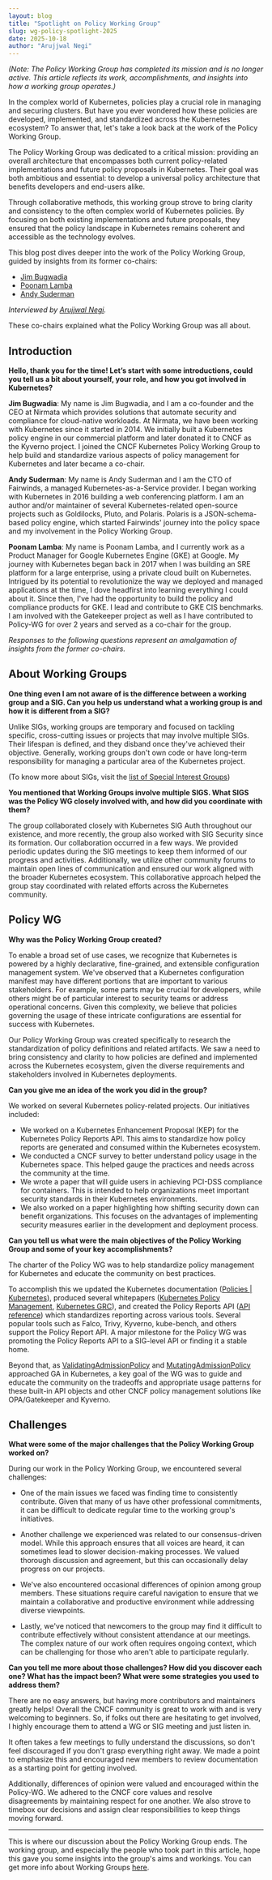 ```yaml
---
layout: blog
title: "Spotlight on Policy Working Group"
slug: wg-policy-spotlight-2025
date: 2025-10-18
author: "Arujjwal Negi"
---  
```


*(Note: The Policy Working Group has completed its mission and is no longer active. This article reflects its work, accomplishments, and insights into how a working group operates.)*

In the complex world of Kubernetes, policies play a crucial role in managing and securing clusters. But have you ever wondered how these policies are developed, implemented, and standardized across the Kubernetes ecosystem? To answer that, let's take a look back at the work of the Policy Working Group.

The Policy Working Group was dedicated to a critical mission: providing an overall architecture that encompasses both current policy-related implementations and future policy proposals in Kubernetes. Their goal was both ambitious and essential: to develop a universal policy architecture that benefits developers and end-users alike.

Through collaborative methods, this working group strove to bring clarity and consistency to the often complex world of Kubernetes policies. By focusing on both existing implementations and future proposals, they ensured that the policy landscape in Kubernetes remains coherent and accessible as the technology evolves.

This blog post dives deeper into the work of the Policy Working Group, guided by insights from its former co-chairs:

-   [Jim Bugwadia](https://twitter.com/JimBugwadia)
-   [Poonam Lamba](https://twitter.com/poonam_lamba)
-   [Andy Suderman](https://twitter.com/sudermanjr)

_Interviewed by [Arujjwal Negi](https://twitter.com/arujjval)._

These co-chairs explained what the Policy Working Group was all about.

## Introduction  

**Hello, thank you for the time! Let’s start with some introductions, could you tell us a bit about yourself, your role, and how you got involved in Kubernetes?**

**Jim Bugwadia**: My name is Jim Bugwadia, and I am a co-founder and the CEO at Nirmata which provides solutions that automate security and compliance for cloud-native workloads. At Nirmata, we have been working with Kubernetes since it started in 2014. We initially built a Kubernetes policy engine in our commercial platform and later donated it to CNCF as the Kyverno project. I joined the CNCF Kubernetes Policy Working Group to help build and standardize various aspects of policy management for Kubernetes and later became a co-chair.

**Andy Suderman**: My name is Andy Suderman and I am the CTO of Fairwinds, a managed Kubernetes-as-a-Service provider. I began working with Kubernetes in 2016 building a web conferencing platform. I am an author and/or maintainer of several Kubernetes-related open-source projects such as Goldilocks, Pluto, and Polaris. Polaris is a JSON-schema-based policy engine, which started Fairwinds' journey into the policy space and my involvement in the Policy Working Group.

**Poonam Lamba**: My name is Poonam Lamba, and I currently work as a Product Manager for Google Kubernetes Engine (GKE) at Google. My journey with Kubernetes began back in 2017 when I was building an SRE platform for a large enterprise, using a private cloud built on Kubernetes. Intrigued by its potential to revolutionize the way we deployed and managed applications at the time, I dove headfirst into learning everything I could about it. Since then, I've had the opportunity to build the policy and compliance products for GKE. I lead and contribute to GKE CIS benchmarks. I am involved with the Gatekeeper project as well as I have contributed to Policy-WG for over 2 years and served as a co-chair for the group.

*Responses to the following questions represent an amalgamation of insights from the former co-chairs.*

## About Working Groups

**One thing even I am not aware of is the difference between a working group and a SIG. Can you help us understand what a working group is and how it is different from a SIG?**

Unlike SIGs, working groups are temporary and focused on tackling specific, cross-cutting issues or projects that may involve multiple SIGs. Their lifespan is defined, and they disband once they've achieved their objective. Generally, working groups don't own code or have long-term responsibility for managing a particular area of the Kubernetes project.

(To know more about SIGs, visit the [list of Special Interest Groups](https://github.com/kubernetes/community/blob/master/sig-list.md))
 
**You mentioned that Working Groups involve multiple SIGS. What SIGS was the Policy WG closely involved with, and how did you coordinate with them?**

The group collaborated closely with Kubernetes SIG Auth throughout our existence, and more recently, the group also worked with SIG Security since its formation. Our collaboration occurred in a few ways. We provided periodic updates during the SIG meetings to keep them informed of our progress and activities. Additionally, we utilize other community forums to maintain open lines of communication and ensured our work aligned with the broader Kubernetes ecosystem. This collaborative approach helped the group stay coordinated with related efforts across the Kubernetes community.

## Policy WG
  
**Why was the Policy Working Group created?**

To enable a broad set of use cases, we recognize that Kubernetes is powered by a highly declarative, fine-grained, and extensible configuration management system. We've observed that a Kubernetes configuration manifest may have different portions that are important to various stakeholders. For example, some parts may be crucial for developers, while others might be of particular interest to security teams or address operational concerns. Given this complexity, we believe that policies governing the usage of these intricate configurations are essential for success with Kubernetes.

Our Policy Working Group was created specifically to research the standardization of policy definitions and related artifacts. We saw a need to bring consistency and clarity to how policies are defined and implemented across the Kubernetes ecosystem, given the diverse requirements and stakeholders involved in Kubernetes deployments.
 
**Can you give me an idea of the work you did in the group?**

We worked on several Kubernetes policy-related projects. Our initiatives included:

- We worked on a Kubernetes Enhancement Proposal (KEP) for the Kubernetes Policy Reports API. This aims to standardize how policy reports are generated and consumed within the Kubernetes ecosystem.
- We conducted a CNCF survey to better understand policy usage in the Kubernetes space. This helped gauge the practices and needs across the community at the time.
- We wrote a paper that will guide users in achieving PCI-DSS compliance for containers. This is intended to help organizations meet important security standards in their Kubernetes environments.
- We also worked on a paper highlighting how shifting security down can benefit organizations. This focuses on the advantages of implementing security measures earlier in the development and deployment process.


**Can you tell us what were the main objectives of the Policy Working Group and some of your key accomplishments?**

The charter of the Policy WG was to help standardize policy management for Kubernetes and educate the community on best practices.

To accomplish this we updated the Kubernetes documentation ([Policies | Kubernetes](https://kubernetes.io/docs/concepts/policy)), produced several whitepapers ([Kubernetes Policy Management](https://github.com/kubernetes/sig-security/blob/main/sig-security-docs/papers/policy/CNCF_Kubernetes_Policy_Management_WhitePaper_v1.pdf), [Kubernetes GRC](https://github.com/kubernetes/sig-security/blob/main/sig-security-docs/papers/policy_grc/Kubernetes_Policy_WG_Paper_v1_101123.pdf)), and created the Policy Reports API ([API reference](https://github.com/kubernetes-retired/wg-policy-prototypes/blob/master/policy-report/docs/api-docs.md)) which standardizes reporting across various tools. Several popular tools such as Falco, Trivy, Kyverno, kube-bench, and others support the Policy Report API. A major milestone for the Policy WG was promoting the Policy Reports API to a SIG-level API or finding it a stable home.

Beyond that, as [ValidatingAdmissionPolicy](https://kubernetes.io/docs/reference/access-authn-authz/validating-admission-policy/) and [MutatingAdmissionPolicy](https://kubernetes.io/docs/reference/access-authn-authz/mutating-admission-policy/) approached GA in Kubernetes, a key goal of the WG was to guide and educate the community on the tradeoffs and appropriate usage patterns for these built-in API objects and other CNCF policy management solutions like OPA/Gatekeeper and Kyverno.

## Challenges

**What were some of the major challenges that the Policy Working Group worked on?**

During our work in the Policy Working Group, we encountered several challenges:

- One of the main issues we faced was finding time to consistently contribute. Given that many of us have other professional commitments, it can be difficult to dedicate regular time to the working group's initiatives.

- Another challenge we experienced was related to our consensus-driven model. While this approach ensures that all voices are heard, it can sometimes lead to slower decision-making processes. We valued thorough discussion and agreement, but this can occasionally delay progress on our projects.

- We've also encountered occasional differences of opinion among group members. These situations require careful navigation to ensure that we maintain a collaborative and productive environment while addressing diverse viewpoints.

- Lastly, we've noticed that newcomers to the group may find it difficult to contribute effectively without consistent attendance at our meetings. The complex nature of our work often requires ongoing context, which can be challenging for those who aren't able to participate regularly.

**Can you tell me more about those challenges? How did you discover each one? What has the impact been? What were some strategies you used to address them?**

There are no easy answers, but having more contributors and maintainers greatly helps! Overall the CNCF community is great to work with and is very welcoming to beginners. So, if folks out there are hesitating to get involved, I highly encourage them to attend a WG or SIG meeting and just listen in.

It often takes a few meetings to fully understand the discussions, so don't feel discouraged if you don't grasp everything right away. We made a point to emphasize this and encouraged new members to review documentation as a starting point for getting involved.

Additionally, differences of opinion were valued and encouraged within the Policy-WG. We adhered to the CNCF core values and resolve disagreements by maintaining respect for one another. We also strove to timebox our decisions and assign clear responsibilities to keep things moving forward.


---

This is where our discussion about the Policy Working Group ends. The working group, and especially the people who took part in this article, hope this gave you some insights into the group's aims and workings. You can get more info about Working Groups [here](https://github.com/kubernetes/community/blob/master/committee-steering/governance/wg-governance.md).
